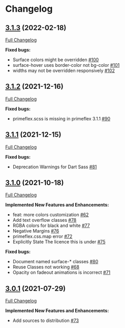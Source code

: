 # Changelog

## [3.1.3](https://github.com/primefaces/primeflex/tree/3.1.3) (2022-02-18)

[Full Changelog](https://github.com/primefaces/primevue/compare/3.1.2...3.1.3)

**Fixed bugs:**

- Surface colors might be overridden [\#100](https://github.com/primefaces/primevue/issues/100)
- surface-hover uses border-color not bg-color [\#101](https://github.com/primefaces/primevue/issues/101)
- widths may not be overridden responsively [\#102](https://github.com/primefaces/primevue/issues/102)

## [3.1.2](https://github.com/primefaces/primeflex/tree/3.1.2) (2021-12-16)

[Full Changelog](https://github.com/primefaces/primevue/compare/3.1.1...3.1.2)

**Fixed bugs:**

- primeflex.scss is missing in primeflex 3.1.1 [\#90](https://github.com/primefaces/primevue/issues/90)

## [3.1.1](https://github.com/primefaces/primeflex/tree/3.1.1) (2021-12-15)

[Full Changelog](https://github.com/primefaces/primevue/compare/3.1.0...3.1.1)

**Fixed bugs:**

- Deprecation Warnings for Dart Sass [\#81](https://github.com/primefaces/primevue/issues/81)

## [3.1.0](https://github.com/primefaces/primeflex/tree/3.0.1) (2021-10-18)

[Full Changelog](https://github.com/primefaces/primevue/compare/3.0.1...3.1.0)

**Implemented New Features and Enhancements:**

- feat: more colors customization [\#62](https://github.com/primefaces/primevue/issues/62)
- Add text overflow classes [\#78](https://github.com/primefaces/primevue/issues/78)
- RGBA colors for black and white [\#77](https://github.com/primefaces/primevue/issues/77)
- Negative Margins [\#76](https://github.com/primefaces/primevue/issues/76)
- primeflex.css.map error [\#72](https://github.com/primefaces/primevue/issues/72)
- Explicitly State The licence this is under [\#75](https://github.com/primefaces/primevue/issues/75)

**Fixed bugs:**

- Document named surface-* classes [\#80](https://github.com/primefaces/primevue/issues/80)
- Reuse Classes not working [\#68](https://github.com/primefaces/primevue/issues/68)
- Opacity on fadeout animations is incorrect [\#71](https://github.com/primefaces/primevue/issues/71)

## [3.0.1](https://github.com/primefaces/primeflex/tree/3.0.1) (2021-07-29)

[Full Changelog](https://github.com/primefaces/primevue/compare/3.0.0...3.0.1)

**Implemented New Features and Enhancements:**

- Add sources to distribution  [\#73](https://github.com/primefaces/primevue/issues/73)